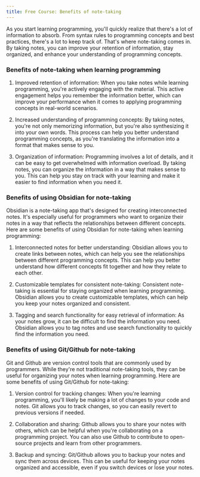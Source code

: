 ```yaml
---
title: Free Course: Benefits of note-taking
---
```


As you start learning programming, you'll quickly realize that there's a lot of information to absorb. From syntax rules to programming concepts and best practices, there's a lot to keep track of. That's where note-taking comes in. By taking notes, you can improve your retention of information, stay organized, and enhance your understanding of programming concepts.

### Benefits of note-taking when learning programming

1. Improved retention of information: When you take notes while learning programming, you're actively engaging with the material. This active engagement helps you remember the information better, which can improve your performance when it comes to applying programming concepts in real-world scenarios.

2. Increased understanding of programming concepts: By taking notes, you're not only memorizing information, but you're also synthesizing it into your own words. This process can help you better understand programming concepts, as you're translating the information into a format that makes sense to you.

3. Organization of information: Programming involves a lot of details, and it can be easy to get overwhelmed with information overload. By taking notes, you can organize the information in a way that makes sense to you. This can help you stay on track with your learning and make it easier to find information when you need it.

### Benefits of using Obsidian for note-taking

Obsidian is a note-taking app that's designed for creating interconnected notes. It's especially useful for programmers who want to organize their notes in a way that reflects the relationships between different concepts. Here are some benefits of using Obsidian for note-taking when learning programming:

1. Interconnected notes for better understanding: Obsidian allows you to create links between notes, which can help you see the relationships between different programming concepts. This can help you better understand how different concepts fit together and how they relate to each other.

2. Customizable templates for consistent note-taking: Consistent note-taking is essential for staying organized when learning programming. Obsidian allows you to create customizable templates, which can help you keep your notes organized and consistent.

3. Tagging and search functionality for easy retrieval of information: As your notes grow, it can be difficult to find the information you need. Obsidian allows you to tag notes and use search functionality to quickly find the information you need.

### Benefits of using Git/Github for note-taking

Git and Github are version control tools that are commonly used by programmers. While they're not traditional note-taking tools, they can be useful for organizing your notes when learning programming. Here are some benefits of using Git/Github for note-taking:

1. Version control for tracking changes: When you're learning programming, you'll likely be making a lot of changes to your code and notes. Git allows you to track changes, so you can easily revert to previous versions if needed.

2. Collaboration and sharing: Github allows you to share your notes with others, which can be helpful when you're collaborating on a programming project. You can also use Github to contribute to open-source projects and learn from other programmers.

3. Backup and syncing: Git/Github allows you to backup your notes and sync them across devices. This can be useful for keeping your notes organized and accessible, even if you switch devices or lose your notes.



